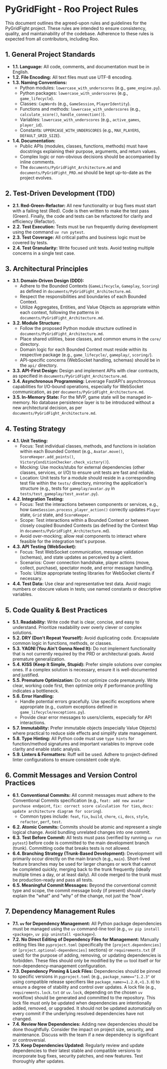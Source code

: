 # PyGridFight - Roo Project Rules

This document outlines the agreed-upon rules and guidelines for the PyGridFight project. These rules are intended to ensure consistency, quality, and maintainability of the codebase. Adherence to these rules is expected from all contributors, including Roo.

## 1. General Project Standards

*   **1.1. Language:** All code, comments, and documentation must be in English.
*   **1.2. File Encoding:** All text files must use UTF-8 encoding.
*   **1.3. Naming Conventions:**
    *   Python modules: `lowercase_with_underscores` (e.g., `game_engine.py`).
    *   Python packages: `lowercase_with_underscores` (e.g., `game_lifecycle`).
    *   Classes: `CapWords` (e.g., `GameSession`, `PlayerIdentity`).
    *   Functions and methods: `lowercase_with_underscores` (e.g., `calculate_score()`, `handle_connection()`).
    *   Variables: `lowercase_with_underscores` (e.g., `active_games`, `player_id`).
    *   Constants: `UPPERCASE_WITH_UNDERSCORES` (e.g., `MAX_PLAYERS`, `DEFAULT_GRID_SIZE`).
*   **1.4. Documentation:**
    *   Public APIs (modules, classes, functions, methods) must have docstrings explaining their purpose, arguments, and return values.
    *   Complex logic or non-obvious decisions should be accompanied by inline comments.
    *   The `documents/PyGridFight_Architecture.md` and `documents/PyGridFight_PRD.md` should be kept up-to-date as the project evolves.

## 2. Test-Driven Development (TDD)

*   **2.1. Red-Green-Refactor:** All new functionality or bug fixes must start with a failing test (Red). Code is then written to make the test pass (Green). Finally, the code and tests can be refactored for clarity and efficiency (Refactor).
*   **2.2. Test Execution:** Tests must be run frequently during development using the command `uv run pytest`.
*   **2.3. Test Coverage:** All critical paths and business logic must be covered by tests.
*   **2.4. Test Granularity:** Write focused unit tests. Avoid testing multiple concerns in a single test case.

## 3. Architectural Principles

*   **3.1. Domain-Driven Design (DDD):**
    *   Adhere to the Bounded Contexts (`GameLifecycle`, `Gameplay`, `Scoring`) as defined in `documents/PyGridFight_Architecture.md`.
    *   Respect the responsibilities and boundaries of each Bounded Context.
    *   Utilize Aggregates, Entities, and Value Objects as appropriate within each context, following the patterns in `documents/PyGridFight_Architecture.md`.
*   **3.2. Module Structure:**
    *   Follow the proposed Python module structure outlined in `documents/PyGridFight_Architecture.md`.
    *   Place shared utilities, base classes, and common enums in the `core/` directory.
    *   Domain logic for each Bounded Context must reside within its respective package (e.g., `game_lifecycle/`, `gameplay/`, `scoring/`).
    *   API-specific concerns (WebSocket handling, schemas) should be in the `api/` directory.
*   **3.3. API-First Design:** Design and implement APIs with clear contracts, as specified in `documents/PyGridFight_Architecture.md`.
*   **3.4. Asynchronous Programming:** Leverage FastAPI's asynchronous capabilities for I/O-bound operations, especially for WebSocket communication, as per `documents/PyGridFight_Architecture.md`.
*   **3.5. In-Memory State:** For the MVP, game state will be managed in-memory. No database persistence layer is to be introduced without a new architectural decision, as per `documents/PyGridFight_Architecture.md`.

## 4. Testing Strategy

*   **4.1. Unit Testing:**
    *   Focus: Test individual classes, methods, and functions in isolation within each Bounded Context (e.g., `Avatar.move()`, `ScoreKeeper.add_points()`, `VictoryConditionChecker.check_victory()`).
    *   Mocking: Use mocks/stubs for external dependencies (other classes, services, or I/O) to ensure unit tests are fast and reliable.
    *   Location: Unit tests for a module should reside in a corresponding test file within the `tests/` directory, mirroring the application's structure (e.g., tests for `gameplay/avatar.py` in `tests/test_gameplay/test_avatar.py`).
*   **4.2. Integration Testing:**
    *   Focus: Test the interactions between components or services, e.g., how `GameSession.process_player_action()` correctly updates `Player` state, `Grid` state, and `ScoreKeeper`.
    *   Scope: Test interactions within a Bounded Context or between closely coupled Bounded Contexts (as defined by the Context Map in `documents/PyGridFight_Architecture.md`).
    *   Avoid over-mocking; allow real components to interact where feasible for the integration test's purpose.
*   **4.3. API Testing (WebSocket):**
    *   Focus: Test WebSocket communication, message validation (schemas), and state updates as perceived by a client.
    *   Scenarios: Cover connection handshake, player actions (move, collect, purchase), spectator mode, and error message handling.
    *   Tools: Utilize appropriate testing libraries for WebSocket clients if necessary.
*   **4.4. Test Data:** Use clear and representative test data. Avoid magic numbers or obscure values in tests; use named constants or descriptive variables.

## 5. Code Quality & Best Practices

*   **5.1. Readability:** Write code that is clear, concise, and easy to understand. Prioritize readability over overly clever or complex solutions.
*   **5.2. DRY (Don't Repeat Yourself):** Avoid duplicating code. Encapsulate common logic in functions, methods, or classes.
*   **5.3. YAGNI (You Ain't Gonna Need It):** Do not implement functionality that is not currently required by the PRD or architectural goals. Avoid premature generalization.
*   **5.4. KISS (Keep It Simple, Stupid):** Prefer simple solutions over complex ones. If a complex solution is necessary, ensure it is well-documented and justified.
*   **5.5. Premature Optimization:** Do not optimize code prematurely. Write clear, working code first, then optimize only if performance profiling indicates a bottleneck.
*   **5.6. Error Handling:**
    *   Handle potential errors gracefully. Use specific exceptions where appropriate (e.g., custom exceptions defined in `game_lifecycle/exceptions.py`).
    *   Provide clear error messages to users/clients, especially for API interactions.
*   **5.7. Immutability:** Prefer immutable objects (especially Value Objects) where practical to reduce side effects and simplify state management.
*   **5.8. Type Hinting:** All Python code must use `type hints` for function/method signatures and important variables to improve code clarity and enable static analysis.
*   **5.9. Linters & Formatters:** Ruff will be used. Adhere to project-defined linter configurations to ensure consistent code style.

## 6. Commit Messages and Version Control Practices

*   **6.1. Conventional Commits:** All commit messages must adhere to the Conventional Commits specification (e.g., `feat: add new avatar purchase endpoint`, `fix: correct score calculation for ties`, `docs: update architecture diagram for scoring`).
    *   Common types include: `feat`, `fix`, `build`, `chore`, `ci`, `docs`, `style`, `refactor`, `perf`, `test`.
*   **6.2. Atomic Commits:** Commits should be atomic and represent a single logical change. Avoid bundling unrelated changes into one commit.
*   **6.3. Test Before Commit:** All tests must pass (verified by running `uv run pytest`) before code is committed to the main development branch (trunk). Committing code that breaks tests is not allowed.
*   **6.4. Branching Strategy (Trunk-Based Development):** Development will primarily occur directly on the main branch (e.g., `main`). Short-lived feature branches may be used for larger changes or work that cannot be completed quickly, merging back to the trunk frequently (ideally multiple times a day, or at least daily). All code merged to the trunk must be production-ready and pass all tests.
*   **6.5. Meaningful Commit Messages:** Beyond the conventional commit type and scope, the commit message body (if present) should clearly explain the "what" and "why" of the change, not just the "how".

## 7. Dependency Management Rules

*   **7.1. `uv` for Dependency Management:** All Python package dependencies must be managed using the `uv` command-line tool (e.g., `uv pip install <package>`, `uv pip uninstall <package>`).
*   **7.2. No Direct Editing of Dependency Files for Management:** Manually editing files like `pyproject.toml` (specifically the `[project.dependencies]` or `[project.optional-dependencies]` sections) or `requirements.txt` (if used) for the purpose of adding, removing, or updating dependencies is forbidden. These files should only be modified by the `uv` tool itself or for non-dependency-management configuration.
*   **7.3. Dependency Pinning & Lock Files:** Dependencies should be pinned to specific versions in `pyproject.toml` (e.g., `package_name=="1.2.3"` or using compatible release specifiers like `package_name>=1.2.0,<1.3.0`) to ensure a degree of stability and control over updates. A lock file (e.g., `requirements.lock.txt` or `uv.lock`, depending on the chosen `uv` workflow) should be generated and committed to the repository. This lock file must only be updated when dependencies are intentionally added, removed, or upgraded. It should not be updated automatically on every commit if the underlying resolved dependencies have not changed.
*   **7.4. Review New Dependencies:** Adding new dependencies should be done thoughtfully. Consider the impact on project size, security, and maintenance. Discuss with the team if a new dependency is significant or controversial.
*   **7.5. Keep Dependencies Updated:** Regularly review and update dependencies to their latest stable and compatible versions to incorporate bug fixes, security patches, and new features. Test thoroughly after updates.